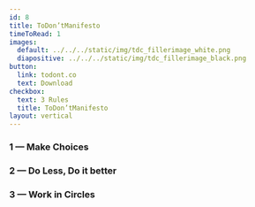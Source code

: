 ```yaml
---
id: 8
title: ToDon’tManifesto
timeToRead: 1
images:
  default: ../../../static/img/tdc_fillerimage_white.png
  diapositive: ../../../static/img/tdc_fillerimage_black.png
button:
  link: todont.co
  text: Download
checkbox:
  text: 3 Rules
  title: ToDon’tManifesto
layout: vertical
---
```

### 1 — Make Choices
### 2 — Do Less, Do it better
### 3 — Work in Circles
